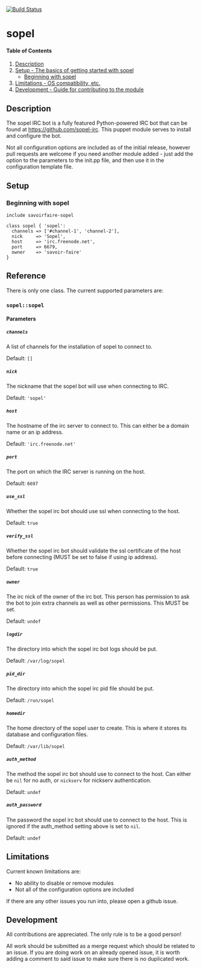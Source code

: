 [![Build Status](https://travis-ci.org/savoiringfaire/puppet-sopel.svg?branch=master)](https://travis-ci.org/savoiringfaire/puppet-sopel)

# sopel
#### Table of Contents

1. [Description](#description)
2. [Setup - The basics of getting started with sopel](#setup)
    * [Beginning with sopel](#beginning-with-sopel)
4. [Limitations - OS compatibility, etc.](#limitations)
5. [Development - Guide for contributing to the module](#development)

## Description

The sopel IRC bot is a fully featured Python-powered IRC bot that can be found at https://github.com/sopel-irc. This puppet module serves to install and configure the bot.

Not all configuration options are included as of the initial release, however pull requests are welcome if you need another module added - just add the option to the parameters to the init.pp file, and then use it in the configuration template file.

## Setup

### Beginning with sopel

```puppet
include savoirfaire-sopel

class sopel { 'sopel':
  channels => ['#channel-1', 'channel-2'],
  nick     => 'Sopel',
  host     => 'irc.freenode.net',
  port     => 6679,
  owner    => 'savoir-faire'
}
```

## Reference

There is only one class. The current supported parameters are:

### `sopel::sopel`
#### Parameters
##### `channels`

A list of channels for the installation of sopel to connect to.

Default: `[]`

##### `nick`

The nickname that the sopel bot will use when connecting to IRC.

Default: `'sopel'`

##### `host`

The hostname of the irc server to connect to. This can either be a domain name or an ip address.

Default: `'irc.freenode.net'`

##### `port`

The port on which the IRC server is running on the host.

Default: `6697`

##### `use_ssl`

Whether the sopel irc bot should use ssl when connecting to the host.

Default: `true`

##### `verify_ssl`

Whether the sopel irc bot should validate the ssl certificate of the host before connecting (MUST be set to false if using ip address).

Default: `true`

##### `owner`

The irc nick of the owner of the irc bot. This person has permission to ask the bot to join extra channels as well as other permissions. This MUST be set.

Default: `undef`

##### `logdir`

The directory into which the sopel irc bot logs should be put.

Default: `/var/log/sopel`

##### `pid_dir`

The directory into which the sopel irc pid file should be put.

Default: `/run/sopel`

##### `homedir`

The home directory of the sopel user to create. This is where it stores its database and configuration files.

Default: `/var/lib/sopel`

##### `auth_method`

The method the sopel irc bot should use to connect to the host. Can either be `nil` for no auth, or `nickserv` for nickserv authentication.

Default: `undef`

##### `auth_password`

The password the sopel irc bot should use to connect to the host. This is ignored if the auth_method setting above is set to `nil`.

Default: `undef`

## Limitations

Current known limitations are:
 - No ability to disable or remove modules
 - Not all of the configuration options are included
 
If there are any other issues you run into, please open a github issue.

## Development

All contributions are appreciated. The only rule is to be a good person!

All work should be submitted as a merge request which should be related to an issue. If you are doing work on an already opened issue, it is worth adding a comment to said issue to make sure there is no duplicated work.
